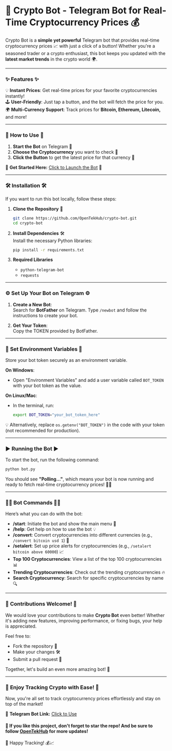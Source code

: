 # 🚀 **Crypto Bot** - Telegram Bot for Real-Time Cryptocurrency Prices 💰

Crypto Bot is a **simple yet powerful** Telegram bot that provides real-time cryptocurrency prices 📈 with just a click of a button! Whether you're a seasoned trader or a crypto enthusiast, this bot keeps you updated with the **latest market trends** in the crypto world 🌍.

---

### ✨ **Features** ✨

💡 **Instant Prices**: Get real-time prices for your favorite cryptocurrencies instantly!  
🕹️ **User-Friendly**: Just tap a button, and the bot will fetch the price for you.  
🌍 **Multi-Currency Support**: Track prices for **Bitcoin, Ethereum, Litecoin,** and more!  

---

### 🎯 **How to Use** 🎯

1. **Start the Bot** on Telegram 📨  
2. **Choose the Cryptocurrency** you want to check 💱  
3. **Click the Button** to get the latest price for that currency 💸  

🚀 **Get Started Here:** [Click to Launch the Bot](https://t.me/trackingcryptopricerbot) 🚀

---

### 🛠️ **Installation** 🛠️

If you want to run this bot locally, follow these steps:

1. **Clone the Repository** 📂  
   ```bash
   git clone https://github.com/OpenTekHub/crypto-bot.git
   cd crypto-bot

2.  **Install Dependencies** 🛠️  
    Install the necessary Python libraries:
    
    ```bash
    pip install -r requirements.txt
    ```

3.  **Required Libraries**
    
    -   `python-telegram-bot`
    -   `requests`

---

### ⚙️ **Set Up Your Bot on Telegram** ⚙️

1.  **Create a New Bot**:  
    Search for **BotFather** on Telegram. Type `/newbot` and follow the instructions to create your bot.
    
2.  **Get Your Token**:  
    Copy the TOKEN provided by BotFather.

---

### 🔐 **Set Environment Variables** 🔐

Store your bot token securely as an environment variable.

**On Windows**:

-   Open "Environment Variables" and add a user variable called `BOT_TOKEN` with your bot token as the value.

**On Linux/Mac**:

-   In the terminal, run:
    
    ```bash
    export BOT_TOKEN="your_bot_token_here"
    ```

💡 Alternatively, replace `os.getenv("BOT_TOKEN")` in the code with your token (not recommended for production).

---

### ▶️ **Running the Bot** ▶️

To start the bot, run the following command:

```bash
python bot.py
```

You should see **"Polling..."**, which means your bot is now running and ready to fetch real-time cryptocurrency prices! 🚀💸

---

### 🧑‍💻 **Bot Commands** 🧑‍💻

Here’s what you can do with the bot:

*   **/start**: Initiate the bot and show the main menu 🤖
*   **/help**: Get help on how to use the bot 💡
*   **/convert**: Convert cryptocurrencies into different currencies (e.g., `/convert bitcoin usd 1`) 💱
*   **/setalert**: Set up price alerts for cryptocurrencies (e.g., `/setalert bitcoin above 60000`) 📈
*   **Top 100 Cryptocurrencies**: View a list of the top 100 cryptocurrencies 📊
*   **Trending Cryptocurrencies**: Check out the trending cryptocurrencies 🔥
*   **Search Cryptocurrency**: Search for specific cryptocurrencies by name 🔍

---

### 🤝 **Contributions Welcome!** 🤝

We would love your contributions to make **Crypto Bot** even better! Whether it's adding new features, improving performance, or fixing bugs, your help is appreciated.

Feel free to:

*   Fork the repository 🍴
*   Make your changes 🛠️
*   Submit a pull request 🔄

Together, let's build an even more amazing bot! 🌟

---

### 📲 **Enjoy Tracking Crypto with Ease!** 📲

Now, you're all set to track cryptocurrency prices effortlessly and stay on top of the market!

🔗 **Telegram Bot Link:** [Click to Use](https://t.me/trackingcryptopricerbot)

#### 🌟 **If you like this project, don't forget to star the repo! And be sure to follow [OpenTekHub](https://github.com/OpenTekHub) for more updates!**

🎉 Happy Tracking! 💰📈
